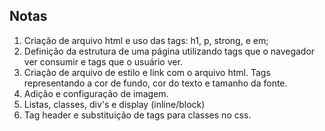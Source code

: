 ## Notas 

1. Criação de arquivo html e uso das tags: h1, p, strong, e em;
2. Definição da estrutura de uma página utilizando tags 
que o navegador ver consumir e tags que o usuário ver. 
3. Criação de arquivo de estilo e link com o arquivo html. Tags representando a cor de fundo, cor do texto e tamanho da fonte.
4. Adição e configuração de imagem.
5. Listas, classes, div's e display (inline/block)
6. Tag header e substituição de tags para classes no css.